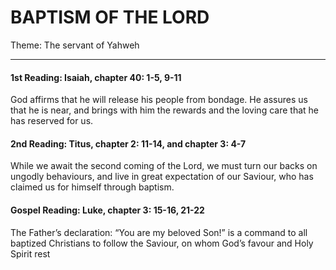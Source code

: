 # BAPTISM OF THE LORD
Theme: The servant of Yahweh

---

#### 1st Reading: Isaiah, chapter 40: 1-5, 9-11

God affirms that he will release his people from bondage. He assures us that he is near, and brings with him the rewards and the loving care that he has reserved for us.

#### 2nd Reading: Titus, chapter 2: 11-14, and chapter 3: 4-7

While we await the second coming of the Lord, we must turn our backs on ungodly behaviours, and live in great expectation of our Saviour, who has claimed us for himself through baptism.

#### Gospel Reading: Luke, chapter 3: 15-16, 21-22

The Father’s declaration: “You are my beloved Son!” is a command to all baptized Christians to follow the Saviour, on whom God’s favour and Holy Spirit rest
